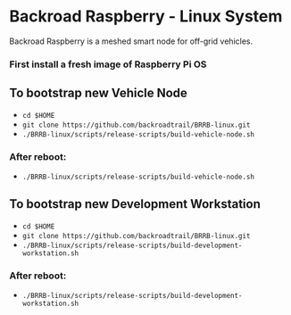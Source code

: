# Backroad Raspberry - Linux System
Backroad Raspberry is a meshed smart node for off-grid vehicles.

### First install a fresh image of Raspberry Pi OS


## To bootstrap new Vehicle Node
  * `cd $HOME`
  * `git clone https://github.com/backroadtrail/BRRB-linux.git`
  * `./BRRB-linux/scripts/release-scripts/build-vehicle-node.sh`

  ### After reboot:
  * `./BRRB-linux/scripts/release-scripts/build-vehicle-node.sh`


## To bootstrap new Development Workstation
  * `cd $HOME`
  * `git clone https://github.com/backroadtrail/BRRB-linux.git`
  * `./BRRB-linux/scripts/release-scripts/build-development-workstation.sh`

  ### After reboot:
  * `./BRRB-linux/scripts/release-scripts/build-development-workstation.sh`
